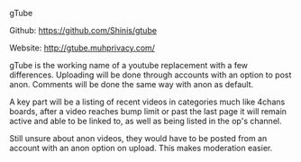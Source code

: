 gTube

Github: https://github.com/Shinis/gtube

Website: http://gtube.muhprivacy.com/

gTube is the working name of a youtube replacement with a few differences. Uploading will be done
through accounts with an option to post anon. Comments will be done the same way with anon as
default.

A key part will be a listing of recent videos in categories much like 4chans boards, after a
video reaches bump limit or past the last page it will remain active and able to be linked to, as 
well as being listed in the op's channel.

Still unsure about anon videos, they would have to be posted from an account with an anon option
on upload. This makes moderation easier.